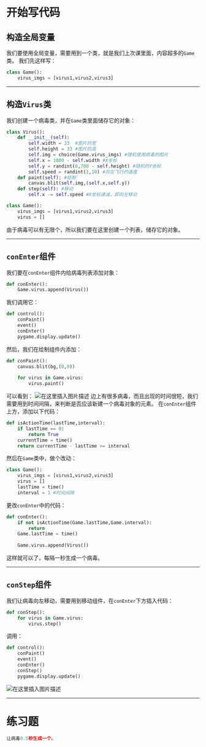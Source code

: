# 开始写代码
## 构造全局变量
我们要使用全局变量，需要用到一个类，就是我们上次课里面，内容超多的`Game`类。
我们先这样写：
```python
class Game():
	virus_imgs = [virus1,virus2,virus3]
```
<hr>

## 构造`Virus`类
我们创建一个病毒类，并在`Game`类里面储存它的对象：

```python
class Virus():
    def __init__(self):
        self.width = 33  #图片的宽
        self.height = 33 #图片的高
        self.img = choice(Game.virus_imgs) #随机使用病毒的图片
        self.x = 1000 - self.width #X坐标
        self.y = randint(0,700 - self.height) #随机的Y坐标
        self.speed = randint(1,10) #向左飞行的速度
    def paint(self): #绘制
        canvas.blit(self.img,(self.x,self.y))
    def step(self): #移动
        self.x -= self.speed #X坐标递减，即向左移动
```

```python
class Game():
    virus_imgs = [virus1,virus2,virus3]
    virus = []
```
由于病毒可以有无限个，所以我们要在这里创建一个列表，储存它的对象。

<hr>

## `conEnter`组件
我们要在`conEnter`组件内给病毒列表添加对象：

```python
def conEnter():
	Game.virus.append(Virus())
```
我们调用它：

```python
def control():
    conPaint()
    event()
    conEnter()
    pygame.display.update()
```
然后，我们在绘制组件内添加：

```python
def conPaint():
    canvas.blit(bg,(0,0))
    
    for virus in Game.virus:
        virus.paint()
```
可以看到：
![在这里插入图片描述](https://pic.2ge.org/cdn/?url=https://img-blog.csdnimg.cn/20210130114855298.png?x-oss-process=image/watermark,type_ZmFuZ3poZW5naGVpdGk,shadow_10,text_aHR0cHM6Ly9ibG9nLmNzZG4ubmV0L1BhbkRhb3hpMjAyMA==,size_16,color_FFFFFF,t_70)
边上有很多病毒，而且出现的时间很短，我们需要用到时间间隔，来判断是否应该新建一个病毒对象的元素。
在`conEnter`组件上方，添加以下代码：
```python
def isActionTime(lastTime,interval):
    if lastTime == 0:
        return True
    currentTime = time()
    return currentTime - lastTime >= interval
```
然后在`Game`类中，做个改动：

```python
class Game():
    virus_imgs = [virus1,virus2,virus3]
    virus = []
    lastTime = time()
    interval = 1 #时间间隔
```
更改`conEnter`中的代码：

```python
def conEnter():
    if not isActionTime(Game.lastTime,Game.interval):
        return
    Game.lastTime = time()
    
    Game.virus.append(Virus())
```
这样就可以了，每隔一秒生成一个病毒。
<hr>

## `conStep`组件
我们让病毒向左移动，需要用到移动组件，在`conEnter`下方插入代码：

```python
def conStep():
	for virus in Game.virus:
		virus.step()
```

 调用：
 

```python
def control():
    conPaint()
    event()
    conEnter()
    conStep()
    pygame.display.update()
```
![在这里插入图片描述](https://pic.2ge.org/cdn/?url=https://img-blog.csdnimg.cn/20210130115723273.png?x-oss-process=image/watermark,type_ZmFuZ3poZW5naGVpdGk,shadow_10,text_aHR0cHM6Ly9ibG9nLmNzZG4ubmV0L1BhbkRhb3hpMjAyMA==,size_16,color_FFFFFF,t_70)
<hr>

# 练习题

```python
让病毒0.5秒生成一个。
```

